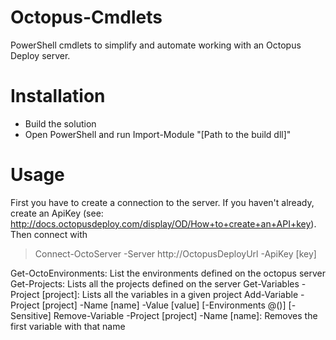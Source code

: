 Octopus-Cmdlets
===============

PowerShell cmdlets to simplify and automate working with an Octopus Deploy server.


Installation
============
* Build the solution
* Open PowerShell and run
  Import-Module "[Path to the build dll]"
  

Usage
=====
First you have to create a connection to the server. If you haven't already, create an ApiKey 
(see: http://docs.octopusdeploy.com/display/OD/How+to+create+an+API+key). Then connect with
> Connect-OctoServer -Server http://OctopusDeployUrl -ApiKey [key]

Get-OctoEnvironments: List the environments defined on the octopus server
Get-Projects: Lists all the projects defined on the server
Get-Variables -Project [project]: Lists all the variables in a given project
Add-Variable -Project [project] -Name [name] -Value [value] [-Environments @()] [-Sensitive]
Remove-Variable -Project [project] -Name [name]: Removes the first variable with that name


